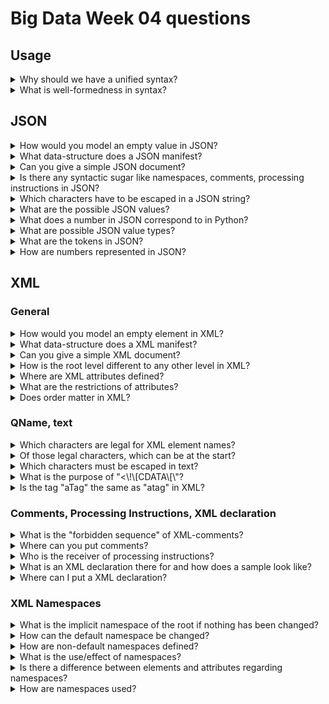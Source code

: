 # Big Data Week 04 questions

## Usage

<details><summary>Why should we have a unified syntax? </summary>

- Readable by all systems, now and in the future.

</details>
<details><summary>What is well-formedness in syntax? </summary>

- A document is either well-formed or not, a simple boolean.
- Examples are JSON and XML. 

</details>
	
## JSON
<details><summary>How would you model an empty value in JSON? </summary>

- Not mention it or "null". 

</details>
<details><summary>What data-structure does a JSON manifest? </summary>

- A dict, without duplicate keys. 

</details>
<details><summary>Can you give a simple JSON document? </summary>

- {"person":null} (**double quotes for both key and value!!!**) 

</details>
	
<details><summary>Is there any syntactic sugar like namespaces, comments, processing instructions in JSON? </summary>

- No. 

</details>
<details><summary>Which characters have to be escaped in a JSON string? </summary>

- Special characters in UTF-16, ", \ and white-space characters.

</details>
<details><summary>What are the possible JSON values? </summary>

- Object, array, number, string, boolean, null 

</details>	
<details><summary>What does a number in JSON correspond to in Python? </summary>

- JSON is programming language independent and the standard only defines conformance, not how to interpret the text e.g. if an object is a list or an array.

</details>
<details><summary>What are possible JSON value types? </summary>

- A JSON value can be one of:
	- object
	- array 
	- number 
	- string
	- literal name token

</details>
<details><summary>What are the tokens in JSON?</summary>

- JSON text is formed out of strings, numbers and 9 tokens.

- 6 Structural tokens:
	- [
	- {
	- ]
	- }
	- :
	- ,

- 3 literal name tokens:
	- true
	- false
	- null

</details>
<details><summary>How are numbers represented in JSON? </summary>

![JSON numbers](../images/04_JSON_number.PNG)

</details>

## XML
### General
<details><summary>How would you model an empty element in XML? </summary>

- With <*element* />

</details>
<details><summary>What data-structure does a XML manifest? </summary>

- A tree.

</details>
<details><summary>Can you give a simple XML document? </summary>

- \<person\/\>

</details>
<details><summary>How is the root level different to any other level in XML? </summary>

- There must be exactly one leaf in this level, not more, not less.

</details>
<details><summary>Where are XML attributes defined? </summary>

- They are defined in the start tag e.g. <*element* attribute="true"/>. 

</details>	
<details><summary>What are the restrictions of attributes? </summary>

- Attribute names must be QNames and unique in the same tag.

</details>	
<details><summary>Does order matter in XML? </summary>

- The order of elements matters.
- The order of attributes does not matter. 

</details>

### QName, text
<details><summary>Which characters are legal for XML element names? </summary>

- Alphanumeric, special characters, "-","\_" and "." 

</details>
<details><summary>Of those legal characters, which can be at the start? </summary>

- Small and capital letter, "\_".

</details>
<details><summary>Which characters must be escaped in text? </summary>

- <, &

</details>	
<details><summary>What is the purpose of "<\!\[CDATA\[\"? </summary>

- You do not have to escape <,&, only the end tag of CDATA. The content in CDATA will be seen as text, no elements in there.

</details>
<details><summary>Is the tag "aTag" the same as "atag" in XML? </summary>

- No, Tags are case-sensitive.

</details>

### Comments, Processing Instructions, XML declaration

<details><summary>What is the "forbidden sequence" of XML-comments? </summary>

- "--" can only be used to close with -->, else you have escape. 

</details>
<details><summary>Where can you put comments? </summary>

- Everywhere after the declaration outside the text.

</details>

<details><summary>Who is the receiver of processing instructions? </summary>

- The target defined after <\?, it is also the only one that has to be able to parse the instruction. 

</details>
<details><summary>What is an XML declaration there for and how does a sample look like? </summary>

- The XML declaration sets grounds for reading the XML file to follow.
- \<\?xml version="1.0" encoding="UTF-8" standalone="no" \?\>

</details>
<details><summary>Where can I put a XML declaration? </summary>

- Only at the very beginning of the document, even before comments.

</details>

### XML Namespaces
<details><summary>What is the implicit namespace of the root if nothing has been changed? </summary>

- http://www.w3.org/XML/1998/namespace

</details>
<details><summary>How can the default namespace be changed? </summary>

- To change the namespace in the scope of the tag, you have to change the attribute *xmlns*.

</details>	
<details><summary>How are non-default namespaces defined? </summary>

- They are defined like normal attributes registered in the xmlns namespace, they can be used in the same tag as they are created.

</details>
<details><summary>What is the use/effect of namespaces? </summary>

- They are only a shortcut for longer names, **Keep that in mind while having different attributes**.

</details>	
<details><summary>Is there a difference between elements and attributes regarding namespaces? </summary>

- Yes, attributes do not have the default namespace function, you can only explicitly define namespaces on them. 

</details>
<details><summary>How are namespaces used? </summary>

- <head:person xmlns:head="www.head.com"><head:toe\><\head:person>

</details>